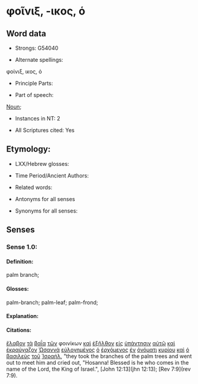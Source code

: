 # φοῖνιξ, -ικος, ὁ

<!-- Status: S2=NeedsFinalCheck -->
<!-- Lexica used for edits: BDAG, FFM, LN, A-S -->

## Word data

* Strongs: G54040

* Alternate spellings:

φοίνιξ, ικος, ὁ

* Principle Parts: 

* Part of speech: 

[Noun](http://ugg.readthedocs.io/en/latest/noun.html); 

* Instances in NT: 2

* All Scriptures cited: Yes

## Etymology: 

* LXX/Hebrew glosses: 

* Time Period/Ancient Authors: 

* Related words: 

* Antonyms for all senses

* Synonyms for all senses: 

## Senses 

### Sense 1.0:

#### Definition: 

palm branch;

#### Glosses:

palm-branch; palm-leaf; palm-frond;

#### Explanation:

#### Citations:

[ἔλαβον](../G29830/01.md) [τὰ](../G35880/01.md) [βαΐα](../G09020/01.md) [τῶν](../G35880/01.md) φοινίκων [καὶ](../G25320/01.md) [ἐξῆλθον](../G18310/01.md) [εἰς](../G15190/01.md) [ὑπάντησιν](../G52220/01.md) [αὐτῷ](../G08460/01.md) [καὶ](../G25320/01.md) [ἐκραύγαζον](../G29050/01.md) [Ὡσαννά](../G56140/01.md) [εὐλογημένος](../G21270/01.md) [ὁ](../G35880/01.md) [ἐρχόμενος](../G20640/01.md) [ἐν](../G17220/01.md) [ὀνόματι](../G36860/01.md) [κυρίου](../G29620/01.md) [καὶ](../G25320/01.md) [ὁ](../G35880/01.md) [βασιλεὺς](../G09350/01.md) [τοῦ](../G35880/01.md) [Ἰσραήλ](../G24740/01.md), "they took the branches of the palm trees and went out to meet him and cried out, "Hosanna! Blessed is he who comes in the name of the Lord, the King of Israel.", [John 12:13](jhn 12:13);  [Rev 7:9](rev 7:9). 

